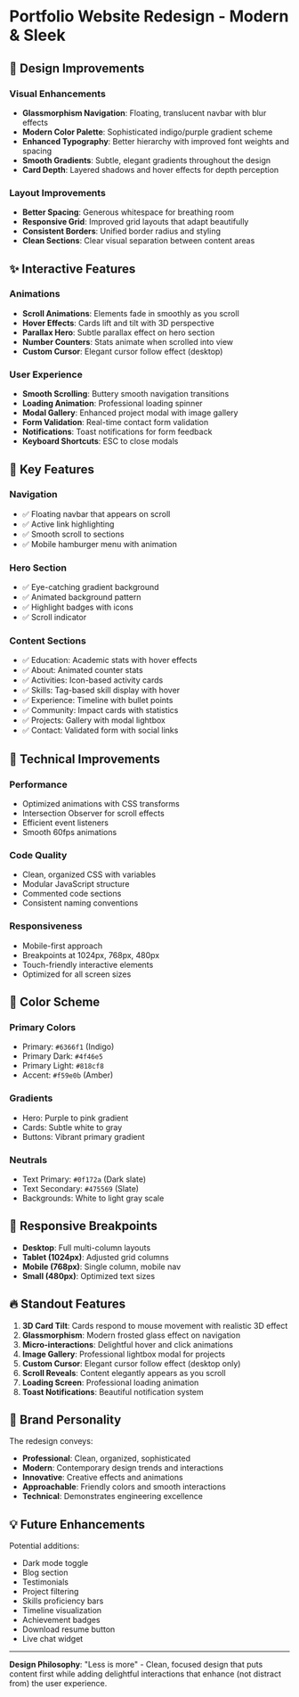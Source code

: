 # Portfolio Website Redesign - Modern & Sleek

## 🎨 Design Improvements

### Visual Enhancements
- **Glassmorphism Navigation**: Floating, translucent navbar with blur effects
- **Modern Color Palette**: Sophisticated indigo/purple gradient scheme
- **Enhanced Typography**: Better hierarchy with improved font weights and spacing
- **Smooth Gradients**: Subtle, elegant gradients throughout the design
- **Card Depth**: Layered shadows and hover effects for depth perception

### Layout Improvements
- **Better Spacing**: Generous whitespace for breathing room
- **Responsive Grid**: Improved grid layouts that adapt beautifully
- **Consistent Borders**: Unified border radius and styling
- **Clean Sections**: Clear visual separation between content areas

## ✨ Interactive Features

### Animations
- **Scroll Animations**: Elements fade in smoothly as you scroll
- **Hover Effects**: Cards lift and tilt with 3D perspective
- **Parallax Hero**: Subtle parallax effect on hero section
- **Number Counters**: Stats animate when scrolled into view
- **Custom Cursor**: Elegant cursor follow effect (desktop)

### User Experience
- **Smooth Scrolling**: Buttery smooth navigation transitions
- **Loading Animation**: Professional loading spinner
- **Modal Gallery**: Enhanced project modal with image gallery
- **Form Validation**: Real-time contact form validation
- **Notifications**: Toast notifications for form feedback
- **Keyboard Shortcuts**: ESC to close modals

## 🎯 Key Features

### Navigation
- ✅ Floating navbar that appears on scroll
- ✅ Active link highlighting
- ✅ Smooth scroll to sections
- ✅ Mobile hamburger menu with animation

### Hero Section
- ✅ Eye-catching gradient background
- ✅ Animated background pattern
- ✅ Highlight badges with icons
- ✅ Scroll indicator

### Content Sections
- ✅ Education: Academic stats with hover effects
- ✅ About: Animated counter stats
- ✅ Activities: Icon-based activity cards
- ✅ Skills: Tag-based skill display with hover
- ✅ Experience: Timeline with bullet points
- ✅ Community: Impact cards with statistics
- ✅ Projects: Gallery with modal lightbox
- ✅ Contact: Validated form with social links

## 🚀 Technical Improvements

### Performance
- Optimized animations with CSS transforms
- Intersection Observer for scroll effects
- Efficient event listeners
- Smooth 60fps animations

### Code Quality
- Clean, organized CSS with variables
- Modular JavaScript structure
- Commented code sections
- Consistent naming conventions

### Responsiveness
- Mobile-first approach
- Breakpoints at 1024px, 768px, 480px
- Touch-friendly interactive elements
- Optimized for all screen sizes

## 🎨 Color Scheme

### Primary Colors
- Primary: `#6366f1` (Indigo)
- Primary Dark: `#4f46e5`
- Primary Light: `#818cf8`
- Accent: `#f59e0b` (Amber)

### Gradients
- Hero: Purple to pink gradient
- Cards: Subtle white to gray
- Buttons: Vibrant primary gradient

### Neutrals
- Text Primary: `#0f172a` (Dark slate)
- Text Secondary: `#475569` (Slate)
- Backgrounds: White to light gray scale

## 📱 Responsive Breakpoints

- **Desktop**: Full multi-column layouts
- **Tablet (1024px)**: Adjusted grid columns
- **Mobile (768px)**: Single column, mobile nav
- **Small (480px)**: Optimized text sizes

## 🔥 Standout Features

1. **3D Card Tilt**: Cards respond to mouse movement with realistic 3D effect
2. **Glassmorphism**: Modern frosted glass effect on navigation
3. **Micro-interactions**: Delightful hover and click animations
4. **Image Gallery**: Professional lightbox modal for projects
5. **Custom Cursor**: Elegant cursor follow effect (desktop only)
6. **Scroll Reveals**: Content elegantly appears as you scroll
7. **Loading Screen**: Professional loading animation
8. **Toast Notifications**: Beautiful notification system

## 🎯 Brand Personality

The redesign conveys:
- **Professional**: Clean, organized, sophisticated
- **Modern**: Contemporary design trends and interactions
- **Innovative**: Creative effects and animations
- **Approachable**: Friendly colors and smooth interactions
- **Technical**: Demonstrates engineering excellence

## 💡 Future Enhancements

Potential additions:
- Dark mode toggle
- Blog section
- Testimonials
- Project filtering
- Skills proficiency bars
- Timeline visualization
- Achievement badges
- Download resume button
- Live chat widget

---

**Design Philosophy**: "Less is more" - Clean, focused design that puts content first while adding delightful interactions that enhance (not distract from) the user experience.


